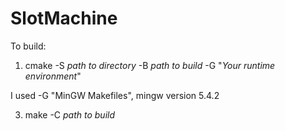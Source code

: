 # SlotMachine

To build:

1. cmake -S *path to directory* -B *path to build* -G "*Your runtime environment*" 

I used -G "MinGW Makefiles", mingw version 5.4.2
  
3. make -C *path to build*
